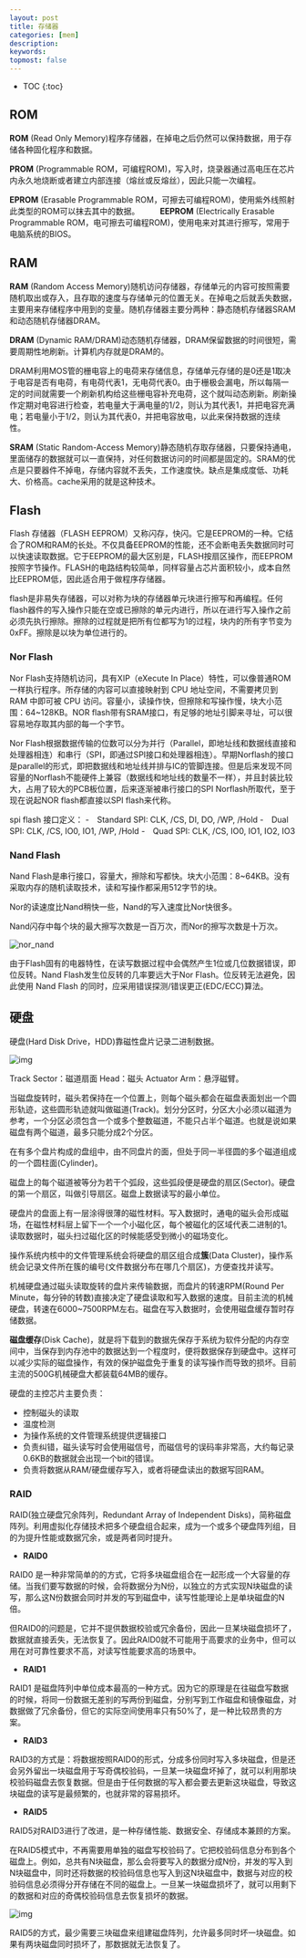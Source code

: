 ```yaml
---
layout: post
title: 存储器
categories: [mem]
description: 
keywords: 
topmost: false
---
```


* TOC
{:toc}

## ROM

**ROM** (Read Only Memory)程序存储器，在掉电之后仍然可以保持数据，用于存储各种固化程序和数据。

**PROM** (Programmable ROM，可编程ROM)，写入时，烧录器通过高电压在芯片内永久地烧断或者建立内部连接（熔丝或反熔丝），因此只能一次编程。

**EPROM** (Erasable Programmable ROM，可擦去可编程ROM)，使用紫外线照射此类型的ROM可以抹去其中的数据。
　　
**EEPROM** (Electrically Erasable Programmable ROM，电可擦去可编程ROM)，使用电来对其进行擦写，常用于电脑系统的BIOS。

## RAM

**RAM** (Random Access Memory)随机访问存储器，存储单元的内容可按照需要随机取出或存入，且存取的速度与存储单元的位置无关。在掉电之后就丢失数据，主要用来存储程序中用到的变量。随机存储器主要分两种：静态随机存储器SRAM和动态随机存储器DRAM。

**DRAM** (Dynamic RAM/DRAM)动态随机存储器，DRAM保留数据的时间很短，需要周期性地刷新。计算机内存就是DRAM的。

DRAM利用MOS管的栅电容上的电荷来存储信息，存储单元存储的是0还是1取决于电容是否有电荷，有电荷代表1，无电荷代表0。由于栅极会漏电，所以每隔一定的时间就需要一个刷新机构给这些栅电容补充电荷，这个就叫动态刷新。刷新操作定期对电容进行检查，若电量大于满电量的1/2，则认为其代表1，并把电容充满电；若电量小于1/2，则认为其代表0，并把电容放电，以此来保持数据的连续性。

**SRAM** (Static Random-Access Memory)静态随机存取存储器，只要保持通电，里面储存的数据就可以一直保持，对任何数据访问的时间都是固定的。SRAM的优点是只要器件不掉电，存储内容就不丢失，工作速度快。缺点是集成度低、功耗大、价格高。cache采用的就是这种技术。

## Flash

Flash 存储器（FLASH EEPROM）又称闪存，快闪。它是EEPROM的一种。它结合了ROM和RAM的长处。不仅具备EEPROM的性能，还不会断电丢失数据同时可以快速读取数据。它于EEPROM的最大区别是，FLASH按扇区操作，而EEPROM按照字节操作。FLASH的电路结构较简单，同样容量占芯片面积较小，成本自然比EEPROM低，因此适合用于做程序存储器。

flash是非易失存储器，可以对称为块的存储器单元块进行擦写和再编程。任何flash器件的写入操作只能在空或已擦除的单元内进行，所以在进行写入操作之前必须先执行擦除。擦除的过程就是把所有位都写为1的过程，块内的所有字节变为0xFF。擦除是以块为单位进行的。

### Nor Flash

Nor Flash支持随机访问，具有XIP（eXecute In Place）特性，可以像普通ROM一样执行程序。所存储的内容可以直接映射到 CPU 地址空间，不需要拷贝到 RAM 中即可被 CPU 访问。容量小，读操作快，但擦除和写操作慢，块大小范围：64~128KB。NOR flash带有SRAM接口，有足够的地址引脚来寻址，可以很容易地存取其内部的每一个字节。

Nor Flash根据数据传输的位数可以分为并行（Parallel，即地址线和数据线直接和处理器相连）和串行（SPI，即通过SPI接口和处理器相连）。早期Norflash的接口是parallel的形式，即把数据线和地址线并排与IC的管脚连接。但是后来发现不同容量的Norflash不能硬件上兼容（数据线和地址线的数量不一样），并且封装比较大，占用了较大的PCB板位置，后来逐渐被串行接口的SPI Norflash所取代，至于现在说起NOR flash都直接以SPI flash来代称。

spi flash 接口定义：
-　Standard SPI: CLK, /CS, DI, DO, /WP, /Hold
-　Dual SPI: CLK, /CS, IO0, IO1, /WP, /Hold
-　Quad SPI: CLK, /CS, IO0, IO1, IO2, IO3

### Nand Flash

Nand Flash是串行接口，容量大，擦除和写都快。块大小范围：8~64KB。没有采取内存的随机读取技术，读和写操作都采用512字节的块。

Nor的读速度比Nand稍快一些，Nand的写入速度比Nor快很多。

Nand闪存中每个块的最大擦写次数是一百万次，而Nor的擦写次数是十万次。

![nor_nand](/images/memory/nor_nand.jpg)

由于Flash固有的电器特性，在读写数据过程中会偶然产生1位或几位数据错误，即位反转。Nand Flash发生位反转的几率要远大于Nor Flash。位反转无法避免，因此使用 Nand Flash 的同时，应采用错误探测/错误更正(EDC/ECC)算法。

## 硬盘

硬盘(Hard Disk Drive，HDD)靠磁性盘片记录二进制数据。

![img](/images/disk/hdd.jpg)

Track Sector：磁道扇面      Head：磁头      Actuator Arm：悬浮磁臂。

当磁盘旋转时，磁头若保持在一个位置上，则每个磁头都会在磁盘表面划出一个圆形轨迹，这些圆形轨迹就叫做磁道(Track)。划分分区时，分区大小必须以磁道为参考，一个分区必须包含一个或多个整数磁道，不能只占半个磁道。也就是说如果磁盘有两个磁道，最多只能分成2个分区。

在有多个盘片构成的盘组中，由不同盘片的面，但处于同一半径圆的多个磁道组成的一个圆柱面(Cylinder)。

磁盘上的每个磁道被等分为若干个弧段，这些弧段便是硬盘的扇区(Sector)。硬盘的第一个扇区，叫做引导扇区。磁盘上数据读写的最小单位。

硬盘片的盘面上有一层涂得很薄的磁性材料。写入数据时，通电的磁头会形成磁场，在磁性材料层上留下一个一个小磁化区，每个被磁化的区域代表二进制的1。读取数据时，磁头扫过磁化区的时候能感受到微小的磁场变化。

操作系统内核中的文件管理系统会将硬盘的扇区组合成**簇**(Data Cluster)，操作系统会记录文件所在簇的编号(文件数据分布在哪几个扇区)，方便查找并读写。

机械硬盘通过磁头读取旋转的盘片来传输数据，而盘片的转速RPM(Round Per Minute，每分钟的转数)直接决定了硬盘读取和写入数据的速度。目前主流的机械硬盘，转速在6000~7500RPM左右。磁盘在写入数据时，会使用磁盘缓存暂时存储数据。

**磁盘缓存**(Disk Cache)，就是将下载到的数据先保存于系统为软件分配的内存空间中，当保存到内存池中的数据达到一个程度时，便将数据保存到硬盘中。这样可以减少实际的磁盘操作，有效的保护磁盘免于重复的读写操作而导致的损坏。目前主流的500G机械硬盘大都装载64MB的缓存。

硬盘的主控芯片主要负责：

* 控制磁头的读取
* 温度检测
* 为操作系统的文件管理系统提供逻辑接口
* 负责纠错，磁头读写时会使用磁信号，而磁信号的误码率非常高，大约每记录0.6KB的数据就会出现一个bit的错误。
* 负责将数据从RAM/硬盘缓存写入，或者将硬盘读出的数据写回RAM。

### RAID

RAID(独立硬盘冗余阵列，Redundant Array of Independent Disks)，简称磁盘阵列。利用虚拟化存储技术把多个硬盘组合起来，成为一个或多个硬盘阵列组，目的为提升性能或数据冗余，或是两者同时提升。

* **RAID0**

RAID0 是一种非常简单的的方式，它将多块磁盘组合在一起形成一个大容量的存储。当我们要写数据的时候，会将数据分为N份，以独立的方式实现N块磁盘的读写，那么这N份数据会同时并发的写到磁盘中，读写性能理论上是单块磁盘的N倍。

但RAID0的问题是，它并不提供数据校验或冗余备份，因此一旦某块磁盘损坏了，数据就直接丢失，无法恢复了。因此RAID0就不可能用于高要求的业务中，但可以用在对可靠性要求不高，对读写性能要求高的场景中。

* **RAID1**

RAID1 是磁盘阵列中单位成本最高的一种方式。因为它的原理是在往磁盘写数据的时候，将同一份数据无差别的写两份到磁盘，分别写到工作磁盘和镜像磁盘，对数据做了冗余备份，但它的实际空间使用率只有50%了，是一种比较昂贵的方案。

* **RAID3**

RAID3的方式是：将数据按照RAID0的形式，分成多份同时写入多块磁盘，但是还会另外留出一块磁盘用于写奇偶校验码，一旦某一块磁盘坏掉了，就可以利用那块校验码磁盘去恢复数据。但是由于任何数据的写入都会要去更新这块磁盘，导致这块磁盘的读写是最频繁的，也就非常的容易损坏。

* **RAID5**

RAID5对RAID3进行了改进，是一种存储性能、数据安全、存储成本兼顾的方案。

在RAID5模式中，不再需要用单独的磁盘写校验码了。它把校验码信息分布到各个磁盘上。例如，总共有N块磁盘，那么会将要写入的数据分成N份，并发的写入到N块磁盘中，同时还将数据的校验码信息也写入到这N块磁盘中，数据与对应的校验码信息必须得分开存储在不同的磁盘上。一旦某一块磁盘损坏了，就可以用剩下的数据和对应的奇偶校验码信息去恢复损坏的数据。

![img](/images/disk/RAID5.jpg)

RAID5的方式，最少需要三块磁盘来组建磁盘阵列，允许最多同时坏一块磁盘。如果有两块磁盘同时损坏了，那数据就无法恢复了。
